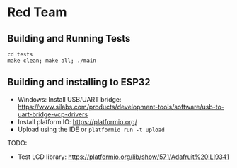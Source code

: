 # Red Team

## Building and Running Tests

```
cd tests
make clean; make all; ./main
```

## Building and installing to ESP32
* Windows: Install USB/UART bridge: https://www.silabs.com/products/development-tools/software/usb-to-uart-bridge-vcp-drivers
* Install platform IO: https://platformio.org/
* Upload using the IDE or `platformio run -t upload`

TODO:
* Test LCD library: https://platformio.org/lib/show/571/Adafruit%20ILI9341
